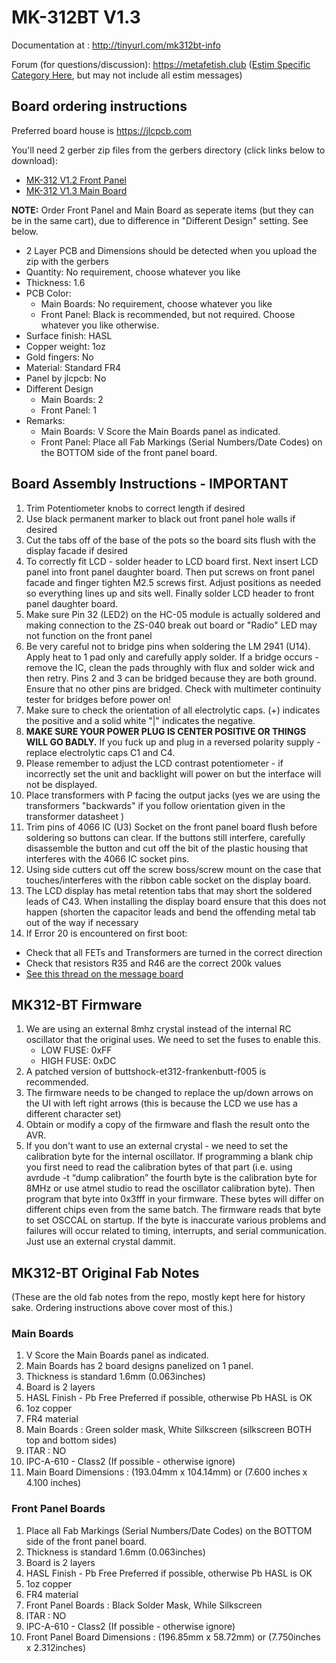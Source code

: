 # MK-312BT V1.3

Documentation at : http://tinyurl.com/mk312bt-info

Forum (for questions/discussion): https://metafetish.club ([Estim
Specific Category Here](https://metafetish.club/c/estim), but may not
include all estim messages)

## Board ordering instructions

Preferred board house is https://jlcpcb.com

You'll need 2 gerber zip files from the gerbers directory (click links below to download):

- [MK-312 V1.2 Front Panel](https://github.com/buttshock/mk312-bt/blob/master/gerbers/ZIP%20FILES/MK-312BT%20Front%20Panel%20V1.2%20Gerber.zip?raw=true)
- [MK-312 V1.3 Main Board](https://github.com/buttshock/mk312-bt/blob/master/gerbers/ZIP%20FILES/MK-312BT%20Main%20Boards%20V1.3%20Gerber.zip?raw=true)

**NOTE:** Order Front Panel and Main Board as seperate items (but they
can be in the same cart), due to difference in "Different Design"
setting. See below.

- 2 Layer PCB and Dimensions should be detected when you upload the
  zip with the gerbers
- Quantity: No requirement, choose whatever you like
- Thickness: 1.6
- PCB Color:
   - Main Boards: No requirement, choose whatever you like
   - Front Panel: Black is recommended, but not required. Choose whatever you like otherwise.
- Surface finish: HASL
- Copper weight: 1oz
- Gold fingers: No
- Material: Standard FR4
- Panel by jlcpcb: No
- Different Design 
   - Main Boards: 2
   - Front Panel: 1
- Remarks:
   - Main Boards: V Score the Main Boards panel as indicated.
   - Front Panel: Place all Fab Markings (Serial Numbers/Date Codes) on the BOTTOM side of the front panel board.
   
## Board Assembly Instructions - IMPORTANT

1. Trim Potentiometer knobs to correct length if desired
2. Use black permanent marker to black out front panel hole walls if
   desired
3. Cut the tabs off of the base of the pots so the board sits flush
   with the display facade if desired
4. To correctly fit LCD - solder header to LCD board first. Next
   insert LCD panel into front panel daughter board. Then put screws
   on front panel facade and finger tighten M2.5 screws first. Adjust
   positions as needed so everything lines up and sits well. Finally
   solder LCD header to front panel daughter board.
5. Make sure Pin 32 (LED2) on the HC-05 module is actually soldered
   and making connection to the ZS-040 break out board or "Radio" LED
   may not function on the front panel
6. Be very careful not to bridge pins when soldering the LM 2941
   (U14). Apply heat to 1 pad only and carefully apply solder. If a
   bridge occurs - remove the IC, clean the pads throughly with flux
   and solder wick and then retry. Pins 2 and 3 can be bridged because
   they are both ground. Ensure that no other pins are bridged. Check
   with multimeter continuity tester for bridges before power on!
7. Make sure to check the orientation of all electrolytic caps. (+)
   indicates the positive and a solid white "|" indicates the negative.
8. **MAKE SURE YOUR POWER PLUG IS CENTER POSITIVE OR THINGS WILL GO
   BADLY.** If you fuck up and plug in a reversed polarity supply -
   replace electrolytic caps C1 and C4.
9. Please remember to adjust the LCD contrast potentiometer - if
   incorrectly set the unit and backlight will power on but the
   interface will not be displayed.
10. Place transformers with P facing the output jacks (yes we are
    using the transformers "backwards" if you follow orientation given
    in the transformer datasheet )
11. Trim pins of 4066 IC (U3) Socket on the front panel board flush
    before soldering so buttons can clear. If the buttons still
    interfere, carefully disassemble the button and cut off the bit of
    the plastic housing that interferes with the 4066 IC socket pins.
12. Using side cutters cut off the screw boss/screw mount on the case
    that touches/interferes with the ribbon cable socket on the
    display board.
13. The LCD display has metal retention tabs that may short the
    soldered leads of C43. When installing the display board ensure
    that this does not happen (shorten the capacitor leads and bend
    the offending metal tab out of the way if necessary
14. If Error 20 is encountered on first boot:
   - Check that all FETs and Transformers are turned in the correct direction
   - Check that resistors R35 and R46 are the correct 200k values
   - [See this thread on the message board](https://metafetish.club/t/mk-312bt-failure-20/)

## MK312-BT Firmware

1. We are using an external 8mhz crystal instead of the internal RC
   oscillator that the original uses. We need to set the fuses to
   enable this. 
   - LOW FUSE: 0xFF 
   - HIGH FUSE: 0xDC
2. A patched version of buttshock-et312-frankenbutt-f005 is
   recommended.
3. The firmware needs to be changed to replace the up/down arrows on
   the UI with left right arrows (this is because the LCD we use has a
   different character set)
4. Obtain or modify a copy of the firmware and flash the result onto
   the AVR.
5. If you don't want to use an external crystal - we need to set the
   calibration byte for the internal oscillator. If programming a
   blank chip you first need to read the calibration bytes of that
   part (i.e. using avrdude -t “dump calibration” the fourth byte is
   the calibration byte for 8MHz or use atmel studio to read the
   oscillator calibration byte). Then program that byte into 0x3fff in
   your firmware. These bytes will differ on different chips even from
   the same batch. The firmware reads that byte to set OSCCAL on
   startup. If the byte is inaccurate various problems and failures
   will occur related to timing, interrupts, and serial communication.
   Just use an external crystal dammit.

## MK312-BT Original Fab Notes

(These are the old fab notes from the repo, mostly kept here for
history sake. Ordering instructions above cover most of this.)

### Main Boards

1. V Score the Main Boards panel as indicated.
2. Main Boards has 2 board designs panelized on 1 panel.
3. Thickness is standard 1.6mm (0.063inches)
4. Board is 2 layers
5. HASL Finish - Pb Free Preferred if possible, otherwise Pb HASL is OK
6. 1oz copper
7. FR4 material
8. Main Boards : Green solder mask, White Silkscreen (silkscreen BOTH top and bottom sides)
9. ITAR : NO
10. IPC-A-610 - Class2 (If possible - otherwise ignore)
11. Main Board Dimensions : (193.04mm x 104.14mm) or (7.600 inches x 4.100 inches) 

### Front Panel Boards

1. Place all Fab Markings (Serial Numbers/Date Codes) on the BOTTOM side of the front panel board. 
2. Thickness is standard 1.6mm (0.063inches)
3. Board is 2 layers
4. HASL Finish - Pb Free Preferred if possible, otherwise Pb HASL is OK
5. 1oz copper
6. FR4 material
7. Front Panel Boards : Black Solder Mask, While Silkscreen
8. ITAR : NO
9. IPC-A-610 - Class2 (If possible - otherwise ignore)
10. Front Panel Board Dimensions :  (196.85mm x 58.72mm) or (7.750inches x 2.312inches) 




